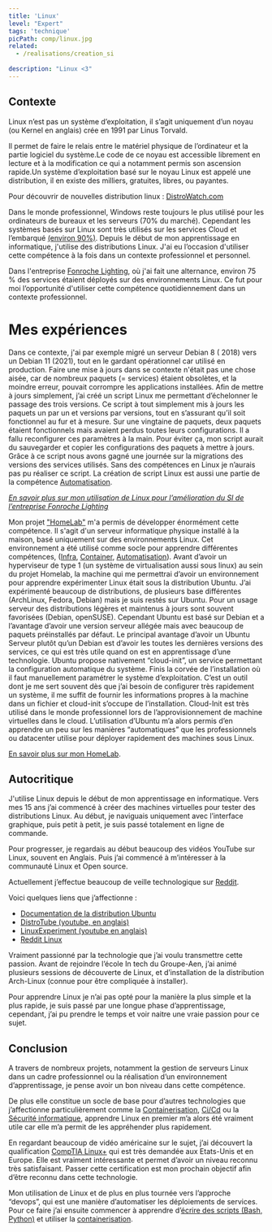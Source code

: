 ```yaml
---
title: 'Linux'
level: "Expert"
tags: 'technique'
picPath: comp/linux.jpg
related:
  - /realisations/creation_si
  
description: "Linux <3"
---
```

## Contexte

Linux n’est pas un système d’exploitation, il s’agit uniquement d’un noyau (ou Kernel en anglais) crée en 1991 par Linus Torvald.

Il permet de faire le relais entre le matériel physique de l’ordinateur et la
partie logiciel du système.Le code de ce noyau est accessible librement en lecture et à la modification ce qui a notamment permis son ascension rapide.Un système d’exploitation basé sur le noyau Linux est appelé une distribution,
il en existe des milliers, gratuites, libres, ou payantes.

Pour découvrir de nouvelles distribution linux : [DistroWatch.com](https://distrowatch.com/)

Dans le monde professionnel, Windows reste toujours le plus
utilisé pour les ordinateurs de bureaux et les serveurs (70% du marché).
Cependant les systèmes basés sur Linux sont très utilisés sur les services
Cloud et l’embarqué [(environ 90%)](https://frameboxxindore.com/fr/android/your-question-what-percentage-of-cloud-workloads-run-on-linux.html).
Depuis le début de mon apprentissage en informatique, j'utilise des distributions Linux. 
J'ai eu l’occasion d'utiliser cette compétence à la fois dans un contexte professionnel et personnel.

Dans l'entreprise [Fonroche Lighting](notion://www.notion.so/b4e23e4f437c46a9b65eb84c96b0d6f5?v=cd30a11b9e8d41a2bb579b4df8137324&p=80a8db42db714a629a4ea7c837503b26), où j'ai fait une alternance, environ 75 % des services étaient déployés sur des environnements Linux. Ce fut pour moi l’opportunité d'utiliser cette compétence quotidiennement dans un contexte professionnel.

# Mes expériences

Dans ce contexte, j'ai par exemple migré un serveur Debian 8 ( 2018) vers un Debian 11 (2021), tout en le gardant opérationnel car utilisé en production. Faire une mise à jours dans se contexte n'était pas une chose aisée, car de nombreux paquets (= services) étaient obsolètes, et la moindre erreur, pouvait corrompre les applications installées.
Afin de mettre à jours simplement, j’ai créé un script Linux me permettant d’échelonner le passage des trois versions. Ce script à tout simplement mis à jours les paquets un par un et versions par versions, tout en s’assurant qu’il soit fonctionnel au fur et à mesure.
Sur une vingtaine de paquets, deux paquets étaient fonctionnels mais avaient perdus toutes leurs configurations. Il a fallu reconfigurer ces paramètres à la main. Pour éviter ça,  mon script aurait du sauvegarder et copier les configurations des paquets à mettre à jours.
Grâce à ce script nous avons gagné une journée sur la migrations des versions des services utilisés.
Sans des compétences en Linux je n’aurais pas pu réaliser ce script.
La création de script Linux est aussi une partie de la compétence [Automatisation](https://www.notion.so/Scripting-616aec03343947b198709db5d5824477).

*[En savoir plus sur mon utilisation de Linux pour l’amélioration du SI  de l’entreprise Fonroche Lighting](https://www.notion.so/Am-lioration-SI-Fonroche-Lighting-ba1f2b634d394bd6b95b8e9c387b7e14)*

Mon projet ["HomeLab"](notion://www.notion.so/b4e23e4f437c46a9b65eb84c96b0d6f5?v=cd30a11b9e8d41a2bb579b4df8137324&p=80a8db42db714a629a4ea7c837503b26) m'a permis de développer énormément cette compétence. Il s'agit d'un serveur informatique physique installé à la maison, basé uniquement sur des environnements Linux. Cet environnement a été utilisé comme socle pour apprendre différentes compétences, ([Infra](notion://www.notion.so/b4e23e4f437c46a9b65eb84c96b0d6f5?v=cd30a11b9e8d41a2bb579b4df8137324&p=80a8db42db714a629a4ea7c837503b26), [Container](notion://www.notion.so/b4e23e4f437c46a9b65eb84c96b0d6f5?v=cd30a11b9e8d41a2bb579b4df8137324&p=80a8db42db714a629a4ea7c837503b26), [Automatisation](notion://www.notion.so/b4e23e4f437c46a9b65eb84c96b0d6f5?v=cd30a11b9e8d41a2bb579b4df8137324&p=80a8db42db714a629a4ea7c837503b26)).
Avant d’avoir un hyperviseur de type 1 (un système de virtualisation aussi sous linux) au sein du projet Homelab, la machine qui me permettrai d’avoir un environnement pour apprendre expérimenter Linux était sous la distribution Ubuntu. J’ai expérimenté beaucoup de distributions, de plusieurs base différentes (ArchLinux, Fedora, Debian) mais je suis restés sur Ubuntu. Pour un usage serveur des distributions légères et maintenus à jours sont souvent favorisées (Debian, openSUSE). Cependant Ubuntu est basé sur Debian et a l’avantage d’avoir une version serveur allégée mais avec beaucoup de paquets préinstallés par défaut. Le principal avantage d’avoir un Ubuntu Serveur plutôt qu’un Debian est d’avoir les toutes les dernières versions des services, ce qui est très utile quand on est en apprentissage d’une technologie.
Ubuntu propose nativement “cloud-init”, un service permettant la configuration automatique du système. Finis la corvée de l’installation où il faut manuellement paramétrer le système d’exploitation. C’est un outil dont je me sert souvent  dès que j’ai besoin de configurer très rapidement un système, il me suffit de fournir les informations propres à la machine dans un fichier et cloud-init s’occupe de l’installation. Cloud-Init est très utilisé dans le monde professionnel lors de l’approvisionnement de machine virtuelles dans le cloud.
L’utilisation d’Ubuntu m’a alors permis d’en apprendre un peu sur les manières “automatiques” que les professionnels ou datacenter utilise pour déployer rapidement des machines sous Linux.

[En savoir plus sur mon HomeLab](https://www.notion.so/HomeLab-1be8fb65829d43deb041ea5459b05f94).

## Autocritique

J'utilise Linux depuis le début de mon apprentissage en informatique. Vers mes 15 ans j’ai commencé à créer des machines virtuelles pour tester des distributions Linux. Au début, je naviguais uniquement avec l’interface graphique, puis petit à petit, je suis passé totalement en ligne de commande.

Pour progresser, je regardais au début beaucoup des vidéos YouTube sur Linux, souvent en Anglais.
Puis j’ai commencé à m’intéresser à la communauté Linux et Open source.

Actuellement j’effectue beaucoup de veille technologique sur [Reddit](https://www.reddit.com/r/linux/).

Voici quelques liens que j’affectionne :

- [Documentation de la distribution Ubuntu](https://doc.ubuntu-fr.org/)
- [DistroTube (youtube, en anglais)](https://www.youtube.com/c/DistroTube)
- [LinuxExperiment (youtube en anglais)](https://www.youtube.com/c/TheLinuxExperiment/videos)
- [Reddit Linux](https://www.reddit.com/r/linux/)

Vraiment passionné par la technologie que j’ai voulu transmettre cette passion. Avant de rejoindre l’école In tech du Groupe-Aen, j’ai animé plusieurs sessions de découverte de Linux, et d’installation de la distribution Arch-Linux (connue pour être compliquée à installer).

Pour apprendre Linux je n’ai pas opté pour la manière la plus simple et la plus rapide, je suis passé par une longue phase d’apprentissage, cependant, j’ai pu prendre le temps et voir naitre une vraie passion pour ce sujet.

## Conclusion

A travers de nombreux projets, notamment la gestion de serveurs Linux dans un cadre professionnel ou la réalisation d’un environnement d’apprentissage, je pense avoir un bon niveau dans cette compétence.

De plus elle constitue un socle de base pour d’autres technologies que j’affectionne particulièrement comme la [Containerisation](https://www.notion.so/Containerisation-6cb3120167674870ab47a5a80285886a), [Ci/Cd](https://www.notion.so/Scripting-616aec03343947b198709db5d5824477) ou la [Sécurité informatique](https://www.notion.so/S-curit-Informatique-d79e2d06afb849ed8f491bc8530a45fc), apprendre Linux en premier m’a alors été vraiment utile car elle m’a permit de les appréhender plus rapidement.

En regardant beaucoup de vidéo américaine sur le sujet, j’ai découvert la  qualification [CompTIA Linux+](https://www.comptia.org/certifications/linux)  qui est très demandée aux Etats-Unis et en Europe.  Elle est vraiment intéressante et permet d’avoir un niveau reconnu très satisfaisant. 
Passer cette certification est mon prochain objectif afin d’être reconnu dans cette technologie.

Mon utilisation de Linux et de plus en plus tournée vers l’approche “devops”, qui est une manière d’automatiser les déploiements de services. Pour ce faire j’ai ensuite commencer à apprendre d’[écrire des scripts (Bash, Python)](https://www.notion.so/Scripting-616aec03343947b198709db5d5824477) et utiliser la [containerisation](https://www.notion.so/Containerisation-6cb3120167674870ab47a5a80285886a).